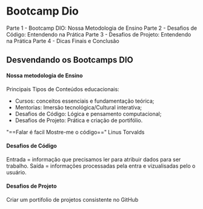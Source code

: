 # Bootcamp Dio
Parte 1 - Bootcamp DIO: Nossa Metodologia de Ensino
Parte 2 - Desafios de Código: Entendendo na Prática
Parte 3 - Desafios de Projeto: Entendendo na Prática
Parte 4 - Dicas Finais e Conclusão

## Desvendando os Bootcamps DIO
#### Nossa metodologia de Ensino
Principais Tipos de Conteúdos educacionais:
- Cursos: conceitos essenciais e fundamentação teórica;
- Mentorias: Imersão tecnológica/Cultural interativa;
- Desafios de Código: Lógica e pensamento computacional;
- Desafios de Projeto: Prática e criação de portifólio.


"==Falar é facil Mostre-me o código==" Linus Torvalds

#### Desafios de Código
Entrada =  informação que precisamos ler para atribuir dados para ser trabalho.
Saída = informações processadas pela entra e vizualisadas pelo o usuário.

#### Desafios de Projeto
Criar um portifolio de projetos consistente no GitHub